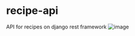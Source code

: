 # recipe-api
API for recipes on django rest framework
![image](https://user-images.githubusercontent.com/84863764/206945685-dd6e6c15-7f48-41a5-b48e-adae60abbe3e.png)
